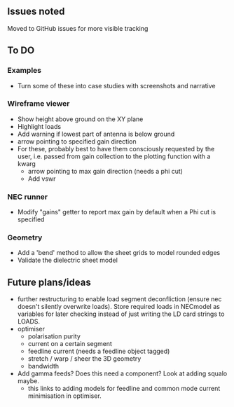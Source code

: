 ## Issues noted
Moved to GitHub issues for more visible tracking

## To DO
### Examples
- Turn some of these into case studies with screenshots and narrative

### Wireframe viewer
- Show height above ground on the XY plane
- Highlight loads
- Add warning if lowest part of antenna is below ground
- arrow pointing to specified gain direction
- For these, probably best to have them consciously requested by the user, i.e. passed from gain collection to the plotting function with a kwarg
    - arrow pointing to max gain direction (needs a phi cut)
    - Add vswr

### NEC runner
- Modify "gains" getter to report max gain by default when a Phi cut is specified

### Geometry
- Add a 'bend' method to allow the sheet grids to model rounded edges
- Validate the dielectric sheet model

## Future plans/ideas
- further restructuring to enable load segment deconfliction (ensure nec doesn't silently overwrite loads). Store required loads in NECmodel as variables for later checking instead of just writing the LD card strings to LOADS.
- optimiser
    - polarisation purity
    - current on a certain segment
    - feedline current (needs a feedline object tagged)
    - stretch / warp / sheer the 3D geometry
    - bandwidth
- Add gamma feeds? Does this need a component? Look at adding squalo maybe.
    - this links to adding models for feedline and common mode current minimisation in optimiser.
